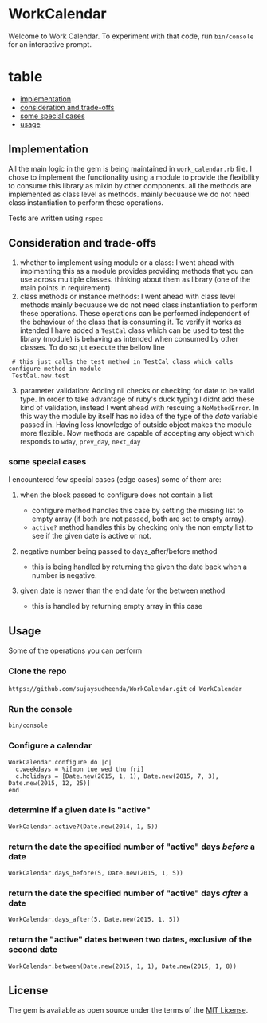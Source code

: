 # WorkCalendar

Welcome to Work Calendar. To experiment with that code, run `bin/console` for an interactive prompt.

# table
- [implementation](#implementation)
- [consideration and trade-offs](#consideration-and-trade-offs)
- [some special cases](#some-special-cases)
- [usage](#usage)

## Implementation

All the main logic in the gem is being maintained in `work_calendar.rb` file. I chose to implement the functionality using a module to provide the flexibility to consume this library as mixin by other components. all the methods are implemented as class level as methods. mainly becuause we do not need class instantiation to perform these operations.

Tests are written using `rspec`

## Consideration and trade-offs
1. whether to implement using module or a class: I went ahead with implmenting this as a module provides providing methods that you can use across multiple classes. thinking about them as library (one of the main points in requirement)
2. class methods or instance methods:
I went ahead with class level methods mainly becuause we do not need class instantiation to perform these operations. These operations can be performed independent of the behaviour of the class that is consuming it. To verify it works as intended I have added a `TestCal` class which can be used to test the library (module) is behaving as intended when consumed by other classes. To do so jut execute the bellow line
```
 # this just calls the test method in TestCal class which calls configure method in module
 TestCal.new.test
```

 3. parameter validation: Adding nil checks or checking for date to be valid type. In order to take advantage of ruby's duck typing I didnt add these kind of validation, instead I went ahead with rescuing a `NoMethodError`. In this way the module by itself has no idea of the type of the *date* variable passed in. Having less knowledge of outside object makes the module more flexible. Now methods are capable of accepting any object which responds to `wday`, `prev_day`, `next_day`

### some special cases
I encountered few special cases (edge cases) some of them are:

1. when the block passed to configure does not contain a list
    - configure method handles this case by setting the missing list to empty array (if both are not passed, both are set to empty array).
    - `active?` method handles this by checking only the non empty list to see if the given date is active or not.

2. negative number being passed to days_after/before method
    - this is being handled by returning the given the date back when a number is negative.

3. given date is newer than the end date for the between method
    - this is handled by returning empty array in this case


## Usage
Some of the operations you can perform

### Clone the repo
`https://github.com/sujaysudheenda/WorkCalendar.git`
`cd WorkCalendar`

### Run the console
`bin/console`

### Configure a calendar
```
WorkCalendar.configure do |c|
  c.weekdays = %i[mon tue wed thu fri]
  c.holidays = [Date.new(2015, 1, 1), Date.new(2015, 7, 3), Date.new(2015, 12, 25)]
end
```

### determine if a given date is "active"
`WorkCalendar.active?(Date.new(2014, 1, 5))`

### return the date the specified number of "active" days *before* a date
`WorkCalendar.days_before(5, Date.new(2015, 1, 5))`

### return the date the specified number of "active" days *after* a date
`WorkCalendar.days_after(5, Date.new(2015, 1, 5))`

### return the "active" dates between two dates, exclusive of the second date
`WorkCalendar.between(Date.new(2015, 1, 1), Date.new(2015, 1, 8))`

## License

The gem is available as open source under the terms of the [MIT License](http://opensource.org/licenses/MIT).

